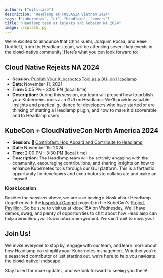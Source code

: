 ```yaml
---
authors: ["will-case"]
description: "Headlamp at FOSSASIA Vietnam 2024"
tags: ["kubernetes", "ui", "headlamp", "events"]
title: "Headlamp team at Rejekts and KubeCon NA 2024"
image: ./splash.jpg
---
```


We’re excited to announce that Chris Kuehl, Joaquim Rocha, and René Dudfield, from the Headlamp team, will be attending several key events in the cloud-native community! Here’s what you can look forward to:

<!-- truncate -->

## Cloud Native Rejekts NA 2024

* **Session:** [Publish Your Kubernetes Tool as a GUI on Headlamp](https://cfp.cloud-native.rejekts.io/cloud-native-rejekts-na-salt-lake-city-2024/talk/DZBDUJ/)
* **Date:** November 11, 2024
* **Time:** 5:05 PM - 3:00 PM (local time)
* **Description:** During this session, our team will present how to publish your Kubernetes tools as a GUI on Headlamp. We'll provide valuable insights and practical guidance for developers who have started or are thinking of starting a Headlamp plugin, and how to make it discoverable and to Headlamp users.

## KubeCon + CloudNativeCon North America 2024

* **Session:** 🚨 [Contribfest: Hop Aboard and Contribute to Headlamp](https://kccncna2024.sched.com/event/1hoxL/contribfest-hop-aboard-and-contribute-to-headlamp?iframe=yes&w=100%&sidebar=yes&bg=no)
* **Date:** November 15, 2024
* **Time:** 2:00 PM - 3:30 PM (local time)
* **Description:** The Headlamp team will be actively engaging with the community, encouraging contributions, and sharing insights on how to enhance Kubernetes tools through our GUI platform. This is a fantastic opportunity for developers and contributors to collaborate and make an impact!

**Kiosk Location**

Besides the sessions above, we are also having a kiosk about Headlamp (together with the [Inspektor Gadget](https://inspekto-gadget.io) project) in the KubeCon's [Project Pavillion](https://events.linuxfoundation.org/kubecon-cloudnativecon-north-america/program/project-engagement/#project-kiosk-directory). So be sure to visit us at kiosk 15A on Wednesday. We'll have demos, swag, and plenty of opportunities to chat about how Headlamp can help streamline your Kubernetes management. We can’t wait to meet you!

## Join Us!

We invite everyone to stop by, engage with our team, and learn more about how Headlamp can simplify your Kubernetes management. Whether you’re a seasoned contributor or just starting out, we’re here to help you navigate the cloud-native landscape.

Stay tuned for more updates, and we look forward to seeing you there!
